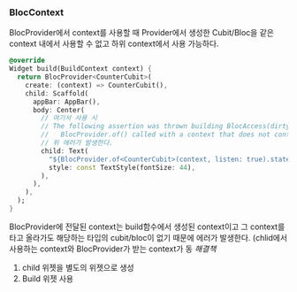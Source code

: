 ### BlocContext
BlocProvider에서 context를 사용할 때 Provider에서 생성한 Cubit/Bloc을 같은 context 내에서 사용할 수 없고 하위 context에서 사용 가능하다. 
```dart
@override
Widget build(BuildContext context) {
  return BlocProvider<CounterCubit>(
    create: (context) => CounterCubit(),
    child: Scaffold(
      appBar: AppBar(),
      body: Center(
        // 여기서 사용 시
        // The following assertion was thrown building BlocAccess(dirty):
        //   BlocProvider.of() called with a context that does not contain a CounterCubit.
        // 위 에러가 발생한다.
        child: Text(
          "${BlocProvider.of<CounterCubit>(context, listen: true).state.counter}",
          style: const TextStyle(fontSize: 44),
        ),
      ),
    ),
  );
} 
```
BlocProvider에 전달된 context는 build함수에서 생성된 context이고
그 context를 타고 올라가도 해당하는 타입의 cubit/bloc이 없기 때문에 에러가 발생한다.
(chlid에서 사용하는 context와 BlocProvider가 받는 context가 동
*해결책*
1. child 위젯을 별도의 위젯으로 생성
2. Build 위젯 사용